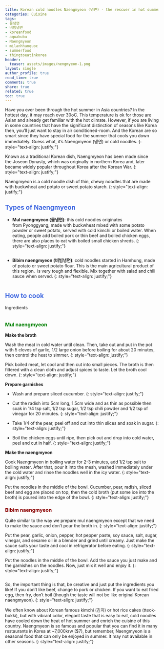 ```yaml
---
title: Korean cold noodles Naengmyeon (냉면) - the rescuer in hot summer
categories: Cuisine
tags:
- 물냉면
- 비빔냉면
- koreanfood
- aquabubu
- Naengmyeon
- milanhhanquoc
- summerfood
- thingtoeatinkorea
header:
  teaser: assets/images/nengmyeon-1.png
layout: single
author_profile: true
read_time: true
comments: true
share: true
related: true
toc: true
---
```


Have you ever been through the hot summer in Asia countries? In the hottest day, it may reach over 30oC. This temperature is ok for those are Asian and already get familiar with the hot climate. However, if you are living in some countries that have the significant distinction of seasons like Korea then, you’ll just want to stay in air conditioned-room. And the Korean are so smart since they have special food for the summer that cools you down immediately. Guess what, it’s Naengmyeon (냉면) or cold noodles.
{: style="text-align: justify;"}

Known as a traditional Korean dish, Naengmyeon has been made since the Joseon Dynasty, which was originally in northern Korea and, later became widely popular throughout Korea after the Korean War.
{: style="text-align: justify;"}

Naengmyeon is a cold noodle dish of thin, chewy noodles that are made with buckwheat and potato or sweet potato starch.
{: style="text-align: justify;"}

## <span style="color:royalblue"> Types of Naengmyeon </span>
  * **Mul naengmyeon (물냉면)**: this cold noodles originates from Pyonggyang, made with buckwheat mixed with some potato powder or sweet potato, served with cold kimchi or boiled water. When eating, people add boiled pork or thin beef and boiled chicken eggs, there are also places to eat with boiled small chicken shreds.
{: style="text-align: justify;"}

<figure style="width: 400px" class="align-center">
  <img src="{{ site.url }}{{ site.baseurl }}/assets/images/nengmyeon-1.png" alt="">
  <figcaption></figcaption>
</figure>

  * **Bibim naengmyeon (비빔냉면)**: cold noodles started in Hamhung, made of potato or sweet potato flour. This is the main agricultural product of this region.  is very tough and flexible. Mix together with salad and chili sauce when served.
{: style="text-align: justify;"}

<figure style="width: 400px" class="align-center">
  <img src="{{ site.url }}{{ site.baseurl }}/assets/images/nengmyeon-2.png" alt="">
  <figcaption></figcaption>
</figure>

## <span style="color:royalblue"> How to cook </span>
Ingredients
<figure style="width: 700px" class="align-center">
  <img src="{{ site.url }}{{ site.baseurl }}/assets/images/nengmyeon-3.png" alt="">
  <figcaption></figcaption>
</figure>

###  <span style="color:green"> Mul naengmyeon </span>

**Make the broth**

Wash the meat in cold water until clean. Then, take out and put in the pot with 5 cloves of garlic, 1/2 large onion before boiling for about 20 minutes, then control the heat to simmer.
{: style="text-align: justify;"}

Pick boiled meat, let cool and then cut into small pieces. The broth is then filtered with a clean cloth and adjust spices to taste. Let the broth cool down.
{: style="text-align: justify;"}

**Prepare garnishes**

  * Wash and prepare sliced cucumber.
{: style="text-align: justify;"}

  * Cut the radish into 5cm long, 1.5cm wide and as thin as possible then soak in 1/4 tsp salt, 1/2 tsp sugar, 1/2 tsp chili powder and 1/2 tsp of vinegar for 20 minutes.
{: style="text-align: justify;"}

  * Take 1/4 of the pear, peel off and cut into thin slices and soak in sugar.
{: style="text-align: justify;"}

  * Boil the chicken eggs until ripe, then pick out and drop into cold water, peel and cut in half.
{: style="text-align: justify;"}

**Make the naengmyeon**

Cook Naengmyeon in boiling water for 2-3 minutes, add 1/2 tsp salt to boiling water. After that, pour it into the mesh, washed immediately under the cold water and rinse the noodles well in the icy water.
{: style="text-align: justify;"}

Put the noodles in the middle of the bowl. Cucumber, pear, radish, sliced beef and egg are placed on top, then the cold broth (put some ice into the broth) is poured into the edge of the bowl.
{: style="text-align: justify;"}

###  <span style="color:darkred"> Bibim naengmyeon </span>

Quite similar to the way we prepare mul naengmyeon except that we need to make the sauce and don’t pour the broth in.
{: style="text-align: justify;"}

Put the pear, garlic, onion, pepper, hot pepper paste, soy sauce, salt, sugar, vinegar, and sesame oil in a blender and grind until creamy. Just make the sauce suits your taste and cool in refrigerator before eating.
{: style="text-align: justify;"}

Put the noodles in the middle of the bowl. Add the sauce you just make and the garnishes on the noodles. Now, just mix it well and enjoy it.
{: style="text-align: justify;"}

<figure style="width: 300px" class="align-center">
  <img src="{{ site.url }}{{ site.baseurl }}/assets/images/nengmyeon-4.png" alt="">
  <figcaption></figcaption>
</figure>

So, the important thing is that, be creative and just put the ingredients you like! If you don’t like beef, change to pork or chicken. If you want to eat fried egg, then fry, don’t boil (though the taste will not be like original Korean naengmyeon).
{: style="text-align: justify;"}

We often know about Korean famous kimchi (김지) or hot rice cakes (tteok-bokki), but with vibrant color, elegant taste that is easy to eat, cold noodles have cooled down the heat of hot summer and enrich the cuisine of this country. Naengmyeon is so famous and popular that you can find it in many restaurants in Korea at ~7,000krw ($7), but remember, Naengmyeon is a seasonal food that can only be enjoyed in summer. It may not available in other seasons.
{: style="text-align: justify;"}